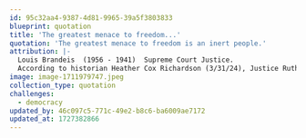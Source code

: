 ```yaml
---
id: 95c32aa4-9387-4d81-9965-39a5f3803833
blueprint: quotation
title: 'The greatest menace to freedom...'
quotation: 'The greatest menace to freedom is an inert people.'
attribution: |-
  Louis Brandeis  (1956 - 1941)  Supreme Court Justice.
  According to historian Heather Cox Richardson (3/31/24), Justice Ruth Bader Ginsburg often quoted Justice Brandeis’s famous line, saying she advised people to “fight for the things you care about, but do it in a way that will lead others to join you.”
image: image-1711979747.jpeg
collection_type: quotation
challenges:
  - democracy
updated_by: 46c097c5-771c-49e2-b8c6-ba6009ae7172
updated_at: 1727382866
---
```

